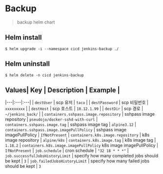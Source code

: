 Backup 
===========================

> backup helm chart

## Helm install
```
$ helm upgrade -i --namespace cicd jenkins-backup ./
```

## Helm uninstall
```
$ helm delete -n cicd jenkins-backup
```

## Values| Key | Description | Example |
|---|:---|:---|
| `destUser` | scp 유저 | `taco` |
| `destPassword` | scp 비밀번호 | `xxxxxxxxx` |
| `destHost` | scp 호스트 | `10.12.1.99` |
| `destDir` | scp 경로 | `~/jenkins_back/` |
| `containers.sshpass.image.repository` | sshpass image repository | `pseudojo/docker-sshd-with-curl`
| `containers.sshpass.image.tag` | sshpass image tag | `alpine3.12`
| `containers.sshpass.image.imagePullPolicy` | sshpass image imagePullPolicy | `IfNotPresent`
| `containers.k8s.image.repository` | k8s image repository | `alpine/k8s`
| `containers.k8s.image.tag` | k8s image tag | `1.18.2`
| `containers.k8s.image.imagePullPolicy` k8s image imagePullPolicy | `IfNotPresent`
| `job.schedule` | cron schedule | `"32 18 * * *"`
| `job.successfulJobsHistoryLimit` | specify how many completed jobs should be kept | `3`
| `job.failedJobsHistoryLimit` | specify how many failed jobs should be kept | `3`
